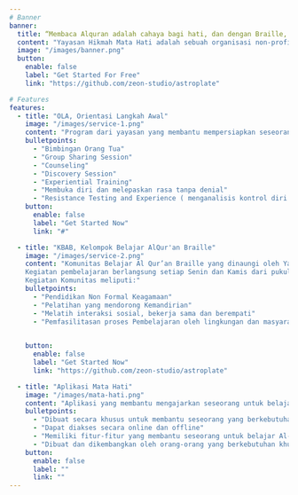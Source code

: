 ```yaml
---
# Banner
banner:
  title: “Membaca Alquran adalah cahaya bagi hati, dan dengan Braille, cahaya itu dapat dirasakan oleh semua.”
  content: "Yayasan Hikmah Mata Hati adalah sebuah organisasi non-profit yang bergerak di bidang pendidikan, kesehatan, dan kemanusiaan. Yayasan mata hati berdiri pada tahun 2015 dengan tujuan untuk memberikan bantuan dan dukungan kepada masyarakat yang membutuhkan."
  image: "/images/banner.png"
  button:
    enable: false
    label: "Get Started For Free"
    link: "https://github.com/zeon-studio/astroplate"

# Features
features:
  - title: "OLA, Orientasi Langkah Awal"
    image: "/images/service-1.png"
    content: "Program dari yayasan yang membantu mempersiapkan seseorang yang berkebutuhan untuk berinteraksi dengan lingkungan sekitar. Program ini terdiri dari beberapa tahapan yang membantu seseorang untuk menjadi lebih mandiri dan mandiri."
    bulletpoints:
      - "Bimbingan Orang Tua"
      - "Group Sharing Session"
      - "Counseling"
      - "Discovery Session"
      - "Experiential Training"
      - "Membuka diri dan melepaskan rasa tanpa denial"
      - "Resistance Testing and Experience ( menganalisis kontrol diri (impulse) dan regulasi emosi)" 
    button:
      enable: false
      label: "Get Started Now"
      link: "#"

  - title: "KBAB, Kelompok Belajar AlQur'an Braille"
    image: "/images/service-2.png"
    content: "Komunitas Belajar Al Qur’an Braille yang dinaungi oleh Yayasan Hikmah Mata Hati. Komunitas yang berkomitmen untuk saling belajar dan mengajar Al Quran Braille, mulai dari membaca, memaknai hingga mengamalkan petunjuk dari Allah swt, dalam menjalani kehidupan sehari-harinya.
    Kegiatan pembelajaran berlangsung setiap Senin dan Kamis dari pukul 08.00 hingga 15.00 WIB, serta online dua kali seminggu. Materi mencakup braille hijaiyah, tadarus, hafalan, kajian fiqih, akidah, dan tadabbur ayat.
    Kegiatan Komunitas meliputi:"
    bulletpoints:
      - "Pendidikan Non Formal Keagamaan"
      - "Pelatihan yang mendorong Kemandirian"
      - "Melatih interaksi sosial, bekerja sama dan berempati"
      - "Pemfasilitasan proses Pembelajaran oleh lingkungan dan masyarakat kepada seluruh anggota komunitas dalam bentuk beasiswa dan sarana dan prasarana pembelajaran, serta keterlibatan dalam kegiatan sosial masyarakat."

  
    button:
      enable: false
      label: "Get Started Now"
      link: "https://github.com/zeon-studio/astroplate"

  - title: "Aplikasi Mata Hati"
    image: "/images/mata-hati.png"
    content: "Aplikasi yang membantu mengajarkan seseorang untuk belajar Al-Qur'an dengan menggunakan metode Braille. Aplikasi ini terdiri dari beberapa tahapan yang membantu seseorang untuk belajar Al-Qur'an dengan mudah dan cepat."
    bulletpoints:
      - "Dibuat secara khusus untuk membantu seseorang yang berkebutuhan khusus"
      - "Dapat diakses secara online dan offline"
      - "Memiliki fitur-fitur yang membantu seseorang untuk belajar Al-Qur'an dengan mudah dan cepat"
      - "Dibuat dan dikembangkan oleh orang-orang yang berkebutuhan khusus"
    button:
      enable: false
      label: ""
      link: ""
---
```


